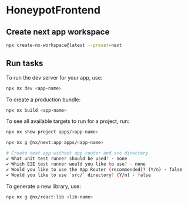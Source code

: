 # HoneypotFrontend

## Create next app workspace

```sh
npx create-nx-workspace@latest --preset=next
```

## Run tasks

To run the dev server for your app, use:

```sh
npx nx dev <app-name>
```

To create a production bundle:

```sh
npx nx build <app-name>
```

To see all available targets to run for a project, run:

```sh
npx nx show project apps/<app-name>
```

```sh
npx nx g @nx/next:app apps/<app-name>

# Create next app without app router and src directory
✔ What unit test runner should be used? · none
✔ Which E2E test runner would you like to use? · none
✔ Would you like to use the App Router (recommended)? (Y/n) · false
✔ Would you like to use `src/` directory? (Y/n) · false
```

To generate a new library, use:

```sh
npx nx g @nx/react:lib <lib-name>
```
